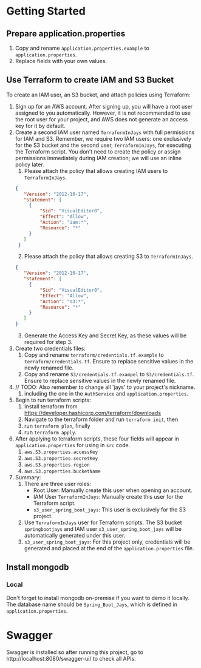 # Getting Started

## Prepare application.properties
1. Copy and rename `application.properties.example` to `application.properties`.
2. Replace fields with your own values.

## Use Terraform to create IAM and S3 Bucket
To create an IAM user, an S3 bucket, and attach policies using Terraform:
1. Sign up for an AWS account. After signing up, you will have a root user assigned to you automatically. However, it is not recommended to use the root user for your project, and AWS does not generate an access key for it by default.
2. Create a second IAM user named `TerraformInJays` with full permissions for IAM and S3. Remember, we require two IAM users: one exclusively for the S3 bucket and the second user, `TerraformInJays`, for executing the Terraform script. You don't need to create the policy or assign permissions immediately during IAM creation; we will use an inline policy later.
   1. Please attach the policy that allows creating IAM users to `TerraformInJays`.
   ```json
   {
      "Version": "2012-10-17",
      "Statement": [
        {
            "Sid": "VisualEditor0",
            "Effect": "Allow",
            "Action": "iam:*",
            "Resource": "*"
        }
      ]
    }
   ```
   2. Please attach the policy that allows creating S3 to `TerraformInJays`.
   ```json
   {
      "Version": "2012-10-17",
      "Statement": [
        {
            "Sid": "VisualEditor0",
            "Effect": "Allow",
            "Action": "s3:*",
            "Resource": "*"
        }
      ]
   }
   ```
   3. Generate the Access Key and Secret Key, as these values will be required for step 3.
3. Create two credentials files:
   1. Copy and rename `terraform/credentials.tf.example` to `terraform/credentials.tf`. Ensure to replace sensitive values in the newly renamed file.
   2. Copy and rename `S3/credentials.tf.exampel` to `S3/credentials.tf`. Ensure to replace sensitive values in the newly renamed file.
4. // TODO: Also remember to change all 'jays' to your project's nickname.
   1. including the one in the `AuthService` and `application.properties`.
5. Begin to run terraform scripts:
   1. Install terraform from https://developer.hashicorp.com/terraform/downloads
   2. Navigate to the terraform folder and run `terraform init`, then
   3. run `terraform plan`, finally
   4. run `terraform apply`.
6. After applying to terraform scripts, these four fields will appear in `application.properties` for using in `src` code.
   1. `aws.S3.properties.accessKey`
   2. `aws.S3.properties.secretKey`
   3. `aws.S3.properties.region`
   4. `aws.S3.properties.bucketName`
7. Summary:
   1. There are three user roles:
      * Root User: Manually create this user when opening an account.
      * IAM User `TerraformInJays`: Manually create this user for the Terraform script.
      * `s3_user_spring_boot_jays`: This user is exclusively for the S3 project.
   2. Use `TerraformInJays` user for Terraform scripts. The S3 bucket `springbootjays` and IAM user `s3_user_spring_boot_jays` will be automatically generated under this user.
   3. `s3_user_spring_boot_jays`: For this project only, credentials will be generated and placed at the end of the `application.properties` file.

## Install mongodb
### Local
Don't forget to install mongodb on-premise if you want to demo it locally. The database name should be `Spring_Boot_Jays`, which is defined in `application.properties`.

# Swagger
Swagger is installed so after running this project, go to http://localhost:8080/swagger-ui/ to check all APIs.


